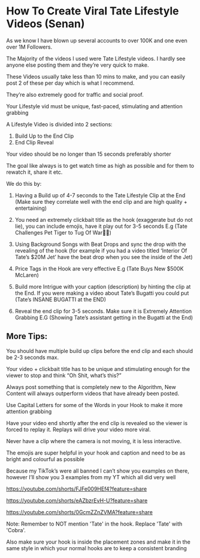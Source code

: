 # How To Create Viral Tate Lifestyle Videos (Senan)

As we know I have blown up several accounts to over 100K and one even over 1M Followers.

The Majority of the videos I used were Tate Lifestyle videos. I hardly see anyone else posting them and they’re very quick to make.

These Videos usually take less than 10 mins to make, and you can easily post 2 of these per day which is what I recommend.

They’re also extremely good for traffic and social proof.

Your Lifestyle vid must be unique, fast-paced, stimulating and attention grabbing

A Lifestyle Video is divided into 2 sections:
1) Build Up to the End Clip
2) End Clip Reveal

Your video should be no longer than 15 seconds preferably shorter

The goal like always is to get watch time as high as possible and for them to rewatch it, share it etc.

We do this by:

1. Having a Build up of 4-7 seconds to the Tate Lifestyle Clip at the End (Make sure they correlate well with the end clip and are high quality + entertaining)

2. You need an extremely clickbait title as the hook (exaggerate but do not lie), you can include emojis, have it play out for 3-5 seconds E.g (Tate Challenges Pet Tiger to Tug Of War🥶🔥)

3. Using Background Songs with Beat Drops and sync the drop with the revealing of the hook (for example if you had a video titled ‘Interior Of Tate’s $20M Jet’ have the beat drop when you see the inside of the Jet)

4. Price Tags in the Hook are very effective E.g (Tate Buys New $500K McLaren)

5. Build more Intrigue with your caption (description) by hinting the clip at the End. If you were making a video about Tate’s Bugatti you could put (Tate’s INSANE BUGATTI at the END)

6. Reveal the end clip for 3-5 seconds. Make sure it is Extremely Attention Grabbing E.G (Showing Tate’s assistant getting in the Bugatti at the End)

## More Tips:

You should have multiple build up clips before the end clip and each should be 2-3 seconds max.

Your video + clickbait title has to be unique and stimulating enough for the viewer to stop and think “Oh Shit, what’s this?”

Always post something that is completely new to the Algorithm, New Content will always outperform videos that have already been posted.

Use Capital Letters for some of the Words in your Hook to make it more attention grabbing

Have your video end shortly after the end clip is revealed so the viewer is forced to replay it. Replays will drive your video more viral.

Never have a clip where the camera is not moving, it is less interactive.

The emojis are super helpful in your hook and caption and need to be as bright and colourful as possible

Because my TikTok’s were all banned I can’t show you examples on there, however I’ll show you 3 examples from my YT which all did very well

https://youtube.com/shorts/FJFe009HEf4?feature=share

https://youtube.com/shorts/eAZbzrEvH-U?feature=share

https://youtube.com/shorts/0GcmZZnZVMA?feature=share

Note:
Remember to NOT mention 'Tate' in the hook. Replace 'Tate' with 'Cobra'.

Also make sure your hook is inside the placement zones and make it in the same style in which your normal hooks are to keep a consistent branding